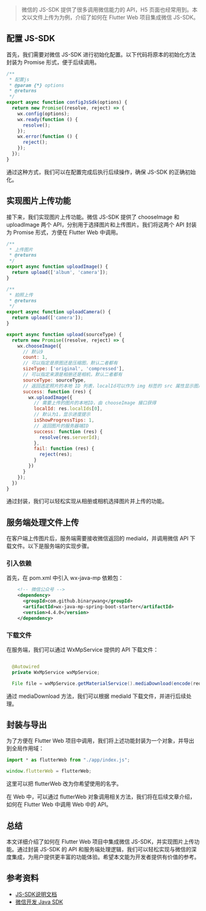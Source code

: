 >微信的 JS-SDK 提供了很多调用微信能力的 API，H5 页面也经常用到。本文以文件上传为为例，介绍了如何在 Flutter Web 项目集成微信 JS-SDK。

## 配置 JS-SDK

首先，我们需要对微信 JS-SDK 进行初始化配置。以下代码将原本的初始化方法封装为 Promise 形式，便于后续调用。

```js
/**
 * 配置js
 * @param {*} options
 * @returns
 */
export async function configJsSdk(options) {
  return new Promise((resolve, reject) => {
    wx.config(options);
    wx.ready(function () {
      resolve();
    });
    wx.error(function () {
      reject();
    });
  });
}
```

通过这种方式，我们可以在配置完成后执行后续操作，确保 JS-SDK 的正确初始化。

## 实现图片上传功能

接下来，我们实现图片上传功能。微信 JS-SDK 提供了 chooseImage 和 uploadImage 两个 API，分别用于选择图片和上传图片。我们将这两个 API 封装为 Promise 形式，方便在 Flutter Web 中调用。

```js
/**
 * 上传图片
 * @returns
 */
export async function uploadImage() {
  return upload(['album', 'camera']);
}

/**
 * 拍照上传
 * @returns
 */
export async function uploadCamera() {
  return upload(['camera']);
}

export async function upload(sourceType) {
  return new Promise((resolve, reject) => {
    wx.chooseImage({
      // 默认9
      count: 1,
      // 可以指定是原图还是压缩图，默认二者都有
      sizeType: ['original', 'compressed'],
      // 可以指定来源是相册还是相机，默认二者都有
      sourceType: sourceType,
      // 返回选定照片的本地 ID 列表，localId可以作为 img 标签的 src 属性显示图片
      success: function (res) {
        wx.uploadImage({
          // 需要上传的图片的本地ID，由 chooseImage 接口获得
          localId: res.localIds[0],
          // 默认为1，显示进度提示
          isShowProgressTips: 1,
          // 返回图片的服务器端ID
          success: function (res) {
            resolve(res.serverId);
          },
          fail: function (res) {
            reject(res);
          }
        })
      }
    });
  })
}
```

通过封装，我们可以轻松实现从相册或相机选择图片并上传的功能。


## 服务端处理文件上传

在客户端上传图片后，服务端需要接收微信返回的 mediaId，并调用微信 API 下载文件。以下是服务端的实现步骤。

### 引入依赖

首先，在 pom.xml 中引入 wx-java-mp 依赖包：

```xml
    <!-- 微信公众号 -->
    <dependency>
      <groupId>com.github.binarywang</groupId>
      <artifactId>wx-java-mp-spring-boot-starter</artifactId>
      <version>4.4.0</version>
    </dependency>
```

### 下载文件

在服务端，我们可以通过 WxMpService 提供的 API 下载文件：

```java

  @Autowired
  private WxMpService wxMpService;

  File file = wxMpService.getMaterialService().mediaDownload(encode(request.getMediaId()));
```

通过 mediaDownload 方法，我们可以根据 mediaId 下载文件，并进行后续处理。

## 封装与导出

为了方便在 Flutter Web 项目中调用，我们将上述功能封装为一个对象，并导出到全局作用域：

```js
import * as flutterWeb from "./app/index.js";

window.flutterWeb = flutterWeb;
```

这里可以把 flutterWeb 改为你希望使用的名字。

在 Web 中，可以通过 flutterWeb 对象调用相关方法，我们将在后续文章介绍，如何在 Flutter Web 中调用 Web 中的 API。

## 总结

本文详细介绍了如何在 Flutter Web 项目中集成微信 JS-SDK，并实现图片上传功能。通过封装 JS-SDK 的 API 和服务端处理逻辑，我们可以轻松实现与微信的深度集成，为用户提供更丰富的功能体验。希望本文能为开发者提供有价值的参考。

## 参考资料

- [JS-SDK说明文档](https://developers.weixin.qq.com/doc/offiaccount/OA_Web_Apps/JS-SDK.html)
- [微信开发 Java SDK](https://github.com/binarywang/WxJava/tree/develop)